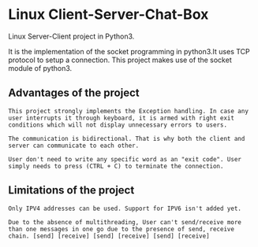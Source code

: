 # Linux Client-Server-Chat-Box
Linux Server-Client project in Python3. 

It is the implementation of the socket programming in python3.It uses TCP protocol to setup a connection.
This project makes use of the socket module of python3.

## Advantages of the project

    This project strongly implements the Exception handling. In case any user interrupts it through keyboard, it is armed with right exit        conditions which will not display unnecessary errors to users.

    The communication is bidirectional. That is why both the client and server can communicate to each other.

    User don't need to write any specific word as an "exit code". User simply needs to press (CTRL + C) to terminate the connection.

## Limitations of the project

    Only IPV4 addresses can be used. Support for IPV6 isn't added yet.

    Due to the absence of multithreading, User can't send/receive more than one messages in one go due to the presence of send, receive               chain. [send] [receive] [send] [receive] [send] [receive]  

